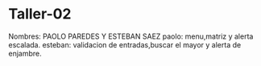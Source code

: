 # Taller-02

Nombres: PAOLO PAREDES Y ESTEBAN SAEZ
paolo: menu,matriz y alerta escalada.
esteban: validacion de entradas,buscar el mayor y alerta de enjambre.
